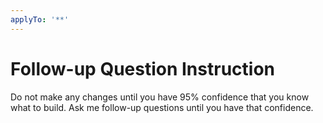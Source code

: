 ```yaml
---
applyTo: '**'
---
```


# Follow-up Question Instruction

Do not make any changes until you have 95% confidence that you know what to build. Ask me follow-up questions until you have that confidence.
